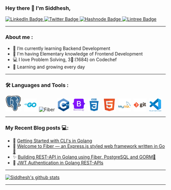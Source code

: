 ### Hey there 👋 I'm Siddhesh,

<div id="badges">
  <a href="https://www.linkedin.com/in/siddhesh-khandagale-3835581bb">
    <img src="https://img.shields.io/badge/LinkedIn-blue?style=for-the-badge&logo=linkedin&logoColor=white" alt="LinkedIn Badge"/>
  </a>
  <a href="https://twitter.com/siddhesh1102">
    <img src="https://img.shields.io/badge/Twitter-blue?style=for-the-badge&logo=twitter&logoColor=white" alt="Twitter Badge"/>
  </a>
  <a href="https://hashnode.com/@Siddheshk">
    <img src="https://img.shields.io/badge/Hashnode-2962FF?style=for-the-badge&logo=hashnode&logoColor=white" alt="Hashnode Badge"/>
  </a>
  <a href="https://linktr.ee/Siddhesh02">
    <img src="https://img.shields.io/badge/linktree-39E09B?style=for-the-badge&logo=linktree&logoColor=white" alt="Lintree Badge"/>
  </a>
</div>
<hr>

### About me :

- 🌱 I’m currently learning Backend Development
- 🏢 I'm having Elementary knowledge of Frontend Development
- 💻 I love Problem Solving, 3🌟:(1684) on Codechef
- 👯 Learning and growing every day

<hr>

### :hammer_and_wrench: Languages and Tools :
   <div>
  
  <img src="https://github.com/devicons/devicon/blob/master/icons/postgresql/postgresql-original.svg" title="PostgreSQL" alt="PostgreSQL" width="50" height="50"/>&nbsp;
  <img src="https://github.com/devicons/devicon/blob/master/icons/go/go-original-wordmark.svg" title="Go" alt="Go" width="40" height="40"/>&nbsp;
  <img src="https://raw.githubusercontent.com/gofiber/docs/master/static/fiber_v2_logo.svg" title="Fiber" alt="Fiber" width="40" height="40"/>&nbsp;
  <img src="https://github.com/devicons/devicon/blob/master/icons/cplusplus/cplusplus-original.svg" title="C++" alt="C++" width="40" height="40"/>&nbsp;
  <img src="https://github.com/devicons/devicon/blob/master/icons/bootstrap/bootstrap-original-wordmark.svg" title="Bootstrap" alt="Bootstrap" width="40" height="40"/>&nbsp;
  <img src="https://github.com/devicons/devicon/blob/master/icons/css3/css3-plain-wordmark.svg"  title="CSS3" alt="CSS" width="40" height="40"/>&nbsp;
  <img src="https://github.com/devicons/devicon/blob/master/icons/html5/html5-original.svg" title="HTML5" alt="HTML" width="40" height="40"/>&nbsp;
  <img src="https://github.com/devicons/devicon/blob/master/icons/mysql/mysql-original-wordmark.svg" title="MySQL"  alt="MySQL" width="40" height="40"/>&nbsp;
  <img src="https://github.com/devicons/devicon/blob/master/icons/git/git-original-wordmark.svg" title="Git" alt="Git" width="40" height="40"/>&nbsp;
  <img src="https://github.com/devicons/devicon/blob/master/icons/vscode/vscode-original-wordmark.svg" title="vscode" alt="vscode" width="40" height="40"/>&nbsp;
  
</div>

<hr>

### My Recent Blog posts 💻: 
- 🌱 [Getting Started with CLI's in Golang](https://siddhesh-dev.co/getting-started-with-clis-using-golang)
- 🚀 [Welcome to Fiber — an Express.js styled web framework written in Go🎉](https://siddhesh-dev.co/go-fiber-tutorial-1)
- ✨ [Building REST-API in Golang using Fiber, PostgreSQL and GORM🎉](https://siddhesh-dev.co/building-crud-operations-in-golang)
- 💯 [JWT Authentication in Golang REST-APIs](https://siddhesh-dev.co/jwt-authentication-in-go)

<hr>


[![Siddhesh's github stats](https://github-readme-stats.vercel.app/api?username=Siddheshk02&count_private=true&show_icons=true&theme=radical&hide_rank=false)](https://github.com/Siddheshk02/github-readme-stats)
<hr>
